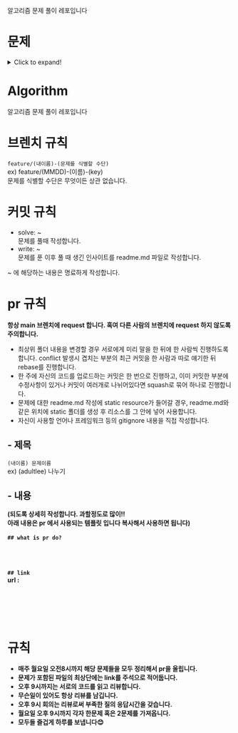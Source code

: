 알고리즘 문제 풀이 레포입니다

# 문제
<details>
  <summary>Click to expand!</summary>
  
   ### 220314
+ [카카오 프렌즈 컬러링북](https://programmers.co.kr/learn/courses/30/lessons/1829)  
+ [마법사 상어와 파이어스톰](https://www.acmicpc.net/problem/20058)  
+ [다트 게임](https://programmers.co.kr/learn/courses/30/lessons/17682)  
+ [수영장](https://swexpertacademy.com/main/code/problem/problemDetail.do?contestProbId=AV5PpFQaAQMDFAUq&categoryId=AV5PpFQaAQMDFAUq&categoryType=CODE&problemTitle=1952&orderBy=FIRST_REG_DATETIME&selectCodeLang=ALL&select-1=&pageSize=10&pageIndex=1)  
+ [Z](https://www.acmicpc.net/problem/1074)  
  
<details>
  <summary>이전 주 문제들!</summary>
  
### 220307
+ [숫자 문자열과 영단어](https://programmers.co.kr/learn/courses/30/lessons/81301)  
+ [비밀지도](https://programmers.co.kr/learn/courses/30/lessons/17681)  
+ [벽 부수고 이동하기](https://www.acmicpc.net/problem/2206)  
+ [미세먼지 안녕!](https://www.acmicpc.net/problem/17144)  
+ [상어 초등학교](https://www.acmicpc.net/problem/21608)  

### 220228
+ [순위 검색](https://programmers.co.kr/learn/courses/30/lessons/72412)  
+ [k진수에서 소수 개수 구하기](https://programmers.co.kr/learn/courses/30/lessons/92335)  
+ [연구소 3](https://www.acmicpc.net/problem/17142)  
+ [이항 계수 2](https://www.acmicpc.net/problem/11051)  
+ [마법사 상어와 파이어볼](https://www.acmicpc.net/problem/20056)  
+ [메뉴 리뉴얼](https://programmers.co.kr/learn/courses/30/lessons/72411)  
  
  
 ### 220221
+ [감시 카메라](https://www.acmicpc.net/problem/5884)  
+ [신규 아이디 추천](https://programmers.co.kr/learn/courses/30/lessons/72410)  
+ [빗물](https://www.acmicpc.net/problem/14719)  
+ [바이러스](https://www.acmicpc.net/problem/2606)  
+ [마법사 상어와 토네이도](https://www.acmicpc.net/problem/20057)  
+ [피아노 체조](https://www.acmicpc.net/problem/21318)  
  
 ### 220214
+ [동전 바꿔주기](https://www.acmicpc.net/problem/2624)  
+ [뉴스 클러스터링](https://programmers.co.kr/learn/courses/30/lessons/17677)  
+ [치킨 배달](https://www.acmicpc.net/problem/15686)  
+ [핀볼 게임](https://swexpertacademy.com/main/code/problem/problemDetail.do?contestProbId=AWXRF8s6ezEDFAUo)  
+ [시험 감독](https://www.acmicpc.net/problem/13458)  
+ [1, 2, 3 더하기](https://www.acmicpc.net/problem/9095)    
    
### 220207
+ [컨베이어 벨트 위의 로봇](https://www.acmicpc.net/problem/20055)
+ [불!](https://www.acmicpc.net/problem/4179)
+ [하노이 탑](https://www.acmicpc.net/problem/1914)
+ [방금그곡](https://programmers.co.kr/learn/courses/30/lessons/17683)
+ [촌수계산](https://www.acmicpc.net/problem/2644)
+ [스타트와 링크](https://www.acmicpc.net/problem/14889)
  
### 220131
+ [뱀](https://www.acmicpc.net/problem/3190)
+ [아기 상어](https://www.acmicpc.net/problem/16236)
+ [AC](https://www.acmicpc.net/problem/5430)
+ [오픈채팅방](https://programmers.co.kr/learn/courses/30/lessons/42888)
+ [n^2배열 자르기](https://programmers.co.kr/learn/courses/30/lessons/87390)

### 220124
+ [토마토](https://www.acmicpc.net/problem/7576)
+ [안녕](https://www.acmicpc.net/problem/1535)
+ [H-Index](https://programmers.co.kr/learn/courses/30/lessons/42747)
+ [섬 연결하기](https://programmers.co.kr/learn/courses/30/lessons/42861)
+ [2xn 타일링](https://www.acmicpc.net/problem/11726)

### 220117
+ [빙산](https://www.acmicpc.net/problem/2573)
+ [나누기](https://www.acmicpc.net/problem/21757)
</details>
</details>

# Algorithm

알고리즘 문제 풀이 레포입니다

# 브렌치 규칙

`feature/(내이름)-(문제를 식별할 수단)`
<br/> ex) feature/(MMDD)-(이름)-(key)
<br/> 문제를 식별할 수단은 무엇이든 상관 없습니다.

# 커밋 규칙

- solve: ~
  <br/>문제를 풀때 작성합니다.
- write: ~
  <br/>문제를 푼 이후 풀 때 생긴 인사이트를 readme.md 파일로 작성합니다.

~ 에 해당하는 내용은 명료하게 작성합니다.

# pr 규칙

<b>항상 main 브렌치에 request 합니다. 혹여 다른 사람의 브렌치에 request 하지 않도록 주의합니다.</b>

- 최상위 폴더 내용을 변경할 경우 서로에게 미리 말을 한 뒤에 한 사람씩 진행하도록 합니다. conflict 발생시 겹치는 부분의 최근 커밋을 한 사람과 따로 얘기한 뒤 rebase를 진행합니다.
- 한 주에 자신의 코드를 업로드하는 커밋은 한 번으로 진행하고, 이미 커밋한 부분에 수정사항이 있거나 커밋이 여러개로 나뉘어있다면 squash로 묶어 하나로 진행합니다.
- 문제에 대한 readme.md 작성에 static resource가 들어갈 경우, readme.md와 같은 위치에 static 폴더를 생성 후 리소스를 그 안에 넣어 사용합니다.
- 자신이 사용할 언어나 프레임워크 등의 gitignore 내용을 직접 작성합니다.

## - 제목

`(내이름) 문제이름`
<br/> ex) (adultlee) 나누기

## - 내용

<b>(되도록 상세히 작성합니다. 과할정도로 많이!!<br/> 아래 내용은 pr 에서 사용되는 템플릿 입니다 복사해서 사용하면 됩니다)<br/><br/>
`## what is pr do?`
<br/><br/><br/><br/>

`## link`<br/>
url :

<br/><br/><br/><br/>

# 규칙

- 매주 월요일 오전8시까지 해당 문제들을 모두 정리해서 pr을 올립니다.
- 문제가 포함된 파일의 최상단에는 link를 주석으로 적어둡니다.
- 오후 9시까지는 서로의 코드를 읽고 리뷰합니다.
- 무슨일이 있어도 항상 리뷰를 남깁니다.
- 오후 9시 회의는 리뷰로써 부족한 질의 응답시간을 갖습니다.
- 월요일 오후 9시까지 각자 한문제 혹은 2문제를 가져옵니다.
- 모두들 즐겁게 하루를 보냅니다😊

